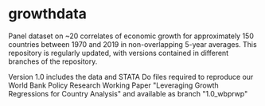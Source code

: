 # growthdata
Panel dataset on ~20 correlates of economic growth for approximately 150 countries between 1970 and 2019 in non-overlapping 5-year averages.
This repository is regularly updated, with versions contained in different branches of the repository.

Version 1.0 includes the data and STATA Do files required to reproduce our World Bank Policy Research Working Paper "Leveraging Growth Regressions for Country Analysis" and available as branch "1.0_wbprwp"
